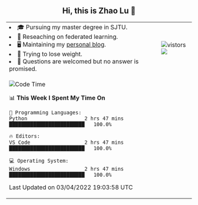 <h2 align="center"> Hi, this is Zhao Lu 👋</h2>

<table style="overflow:hidden;">
    <tr> 
        <td>
            <li>🎓 Pursuing my master degree in SJTU.</li>
            <li>🌱 Reseaching on federated learning.</li>
            <li>🖥️ Maintaining my <a href="https://ifarewell.xyz">personal blog</a>.</li>
            <li>💪 Trying to lose weight.</li>
            <li>💬 Questions are welcomed but no answer is promised.</li> 
        </td>
        <td>
            <img src="https://visitor-badge.glitch.me/badge?page_id=ifarewell" alt="vistors" />
        <br>
          <img src="https://github-readme-stats.vercel.app/api?username=ifarewell&theme=graywhite&hide=prs,contribs&show_icons=true&hide_border=true&icon_color=CE1D2D&text_color=718096&bg_color=ffffff&hide_title=true" />
        </td>
    </tr>
    <tr>
        <td colspan="2">
            
<!--START_SECTION:waka-->
![Code Time](http://img.shields.io/badge/Code%20Time-126%20hrs%206%20mins-blue)

📊 **This Week I Spent My Time On** 

```text
💬 Programming Languages: 
Python                   2 hrs 47 mins       █████████████████████████   100.0%

🔥 Editors: 
VS Code                  2 hrs 47 mins       █████████████████████████   100.0%

💻 Operating System: 
Windows                  2 hrs 47 mins       █████████████████████████   100.0%

```


 Last Updated on 03/04/2022 19:03:58 UTC
<!--END_SECTION:waka-->
            
</td></tr>
</table>

